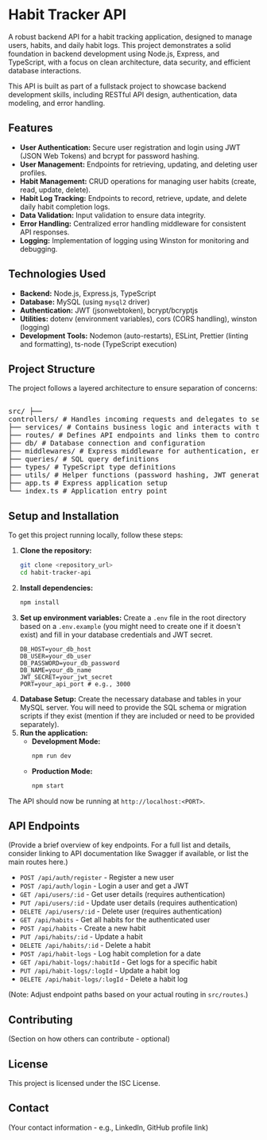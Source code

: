 <!-- # habit-tracker-api

## Overview

The Habit Tracker API is a RESTful service designed to help users manage and track their habits over time. It allows users to create, update, delete, and retrieve their habits, as well as log their progress.

## Features

- User authentication and authorization
- Create, read, update, and delete habits
- Log daily progress for each habit
- Retrieve habit statistics and history
- Support for multiple users

## Getting Started

### Prerequisites

- Node.js
- MongoDB
- Postman or any API testing tool

### Installation

1. Clone the repository:
   ```
   git clone https://github.com/yourusername/habit-tracker-api.git
   ```
2. Navigate to the project directory:
   ```
   cd habit-tracker-api
   ```
3. Install the dependencies:
   ```
   npm install
   ```

### Configuration

1. Create a `.env` file in the root directory and add the following variables:
   ```
   PORT=3000
   MONGODB_URI=your_mongodb_uri
   JWT_SECRET=your_jwt_secret
   ```

### Running the API

To start the server, run:

```
npm start
```

The API will be running at `http://localhost:3000`.

## API Endpoints

### User Authentication

- `POST /api/auth/register` - Register a new user
- `POST /api/auth/login` - Log in an existing user

### Habit Management

- `POST /api/habits` - Create a new habit
- `GET /api/habits` - Retrieve all habits for the authenticated user
- `GET /api/habits/:id` - Retrieve a specific habit by ID
- `PUT /api/habits/:id` - Update a habit by ID
- `DELETE /api/habits/:id` - Delete a habit by ID

### Progress Logging

- `POST /api/habits/:id/progress` - Log progress for a specific habit
- `GET /api/habits/:id/progress` - Retrieve progress logs for a specific habit

## Testing

To run tests, use the following command:

```
npm test
```

## Contributing

Contributions are welcome! Please open an issue or submit a pull request for any enhancements or bug fixes.

## License

This project is licensed under the MIT License - see the [LICENSE](LICENSE) file for details. -->

# Habit Tracker API

A robust backend API for a habit tracking application, designed to manage users, habits, and daily habit logs. This project demonstrates a solid foundation in backend development using Node.js, Express, and TypeScript, with a focus on clean architecture, data security, and efficient database interactions.

This API is built as part of a fullstack project to showcase backend development skills, including RESTful API design, authentication, data modeling, and error handling.

## Features

- **User Authentication:** Secure user registration and login using JWT (JSON Web Tokens) and bcrypt for password hashing.
- **User Management:** Endpoints for retrieving, updating, and deleting user profiles.
- **Habit Management:** CRUD operations for managing user habits (create, read, update, delete).
- **Habit Log Tracking:** Endpoints to record, retrieve, update, and delete daily habit completion logs.
- **Data Validation:** Input validation to ensure data integrity.
- **Error Handling:** Centralized error handling middleware for consistent API responses.
- **Logging:** Implementation of logging using Winston for monitoring and debugging.

## Technologies Used

- **Backend:** Node.js, Express.js, TypeScript
- **Database:** MySQL (using `mysql2` driver)
- **Authentication:** JWT (jsonwebtoken), bcrypt/bcryptjs
- **Utilities:** dotenv (environment variables), cors (CORS handling), winston (logging)
- **Development Tools:** Nodemon (auto-restarts), ESLint, Prettier (linting and formatting), ts-node (TypeScript execution)

## Project Structure

The project follows a layered architecture to ensure separation of concerns:

<pre> 
src/ ├── 
controllers/ # Handles incoming requests and delegates to services 
├── services/ # Contains business logic and interacts with the database 
├── routes/ # Defines API endpoints and links them to controllers 
├── db/ # Database connection and configuration 
├── middlewares/ # Express middleware for authentication, error handling, etc. 
├── queries/ # SQL query definitions 
├── types/ # TypeScript type definitions 
├── utils/ # Helper functions (password hashing, JWT generation, response handling, logging) 
├── app.ts # Express application setup 
└── index.ts # Application entry point
</pre>

## Setup and Installation

To get this project running locally, follow these steps:

1.  **Clone the repository:**
    ```bash
    git clone <repository_url>
    cd habit-tracker-api
    ```
2.  **Install dependencies:**
    ```bash
    npm install
    ```
3.  **Set up environment variables:**
    Create a `.env` file in the root directory based on a `.env.example` (you might need to create one if it doesn't exist) and fill in your database credentials and JWT secret.
    ```env
    DB_HOST=your_db_host
    DB_USER=your_db_user
    DB_PASSWORD=your_db_password
    DB_NAME=your_db_name
    JWT_SECRET=your_jwt_secret
    PORT=your_api_port # e.g., 3000
    ```
4.  **Database Setup:**
    Create the necessary database and tables in your MySQL server. You will need to provide the SQL schema or migration scripts if they exist (mention if they are included or need to be provided separately).
5.  **Run the application:**
    - **Development Mode:**
      ```bash
      npm run dev
      ```
    - **Production Mode:**
      ```bash
      npm start
      ```

The API should now be running at `http://localhost:<PORT>`.

## API Endpoints

(Provide a brief overview of key endpoints. For a full list and details, consider linking to API documentation like Swagger if available, or list the main routes here.)

- `POST /api/auth/register` - Register a new user
- `POST /api/auth/login` - Login a user and get a JWT
- `GET /api/users/:id` - Get user details (requires authentication)
- `PUT /api/users/:id` - Update user details (requires authentication)
- `DELETE /api/users/:id` - Delete user (requires authentication)
- `GET /api/habits` - Get all habits for the authenticated user
- `POST /api/habits` - Create a new habit
- `PUT /api/habits/:id` - Update a habit
- `DELETE /api/habits/:id` - Delete a habit
- `POST /api/habit-logs` - Log habit completion for a date
- `GET /api/habit-logs/:habitId` - Get logs for a specific habit
- `PUT /api/habit-logs/:logId` - Update a habit log
- `DELETE /api/habit-logs/:logId` - Delete a habit log

(Note: Adjust endpoint paths based on your actual routing in `src/routes`.)

## Contributing

(Section on how others can contribute - optional)

## License

This project is licensed under the ISC License.

## Contact

(Your contact information - e.g., LinkedIn, GitHub profile link)

